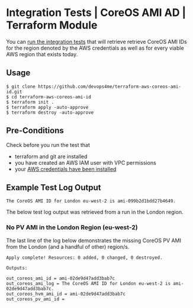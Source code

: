 
# Integration Tests | CoreOS AMI AD | Terraform Module

You can [run the integration tests](coreos.ami.id-test.tf) that will retrieve retrieve CoreOS AMI IDs for the region denoted by the AWS credentials as well as for every viable AWS region that exists today.

## Usage

    $ git clone https://github.com/devops4me/terraform-aws-coreos-ami-id.git
    $ cd terraform-aws-coreos-ami-id
    $ terraform init .
    $ terraform apply -auto-approve
    $ terraform destroy -auto-approve

## Pre-Conditions

Check before you run the test that

- terraform and git are installed
- you have created an AWS IAM user with VPC permissions
- your [AWS credentials have been installed](https://docs.aws.amazon.com/sdk-for-java/v1/developer-guide/setup-credentials.html)

## Example Test Log Output

    The CoreOS AMI ID for London eu-west-2 is ami-099b2d1bdd27b4649.

The below test log output was retrieved from a run in the London region.

### No PV AMI in the London Region (eu-west-2)

The last line of the log below demonstrates the missing CoreOS PV AMI from the London (and a handful of other) region/s.

    Apply complete! Resources: 0 added, 0 changed, 0 destroyed.

    Outputs:

    out_coreos_ami_id = ami-02de9d47add3bab7c
    out_coreos_ami_log = The CoreOS AMI ID for London eu-west-2 is ami-02de9d47add3bab7c.
    out_coreos_hvm_ami_id = ami-02de9d47add3bab7c
    out_coreos_pv_ami_id =

